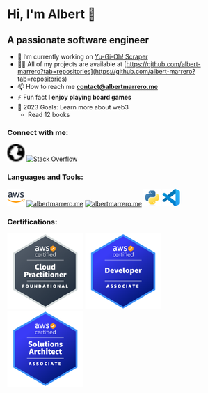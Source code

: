 # Hi, I'm Albert 👋

## A passionate software engineer

- 🔭 I’m currently working on [Yu-Gi-Oh! Scraper](https://github.com/albert-marrero/Yu-Gi-Oh-Scraper)
- 👨‍💻 All of my projects are available at [https://github.com/albert-marrero?tab=repositories](https://github.com/albert-marrero?tab=repositories)
- 📫 How to reach me **contact@albertmarrero.me**
- ⚡ Fun fact **I enjoy playing board games**
- 🥅 2023 Goals: Learn more about web3
    * Read 12 books

### Connect with me:

[<img alt="albertmarrero.me" width="40px" src="https://raw.githubusercontent.com/iconic/open-iconic/master/svg/globe.svg" />][website]
[<img alt="Stack Overflow" width="40px" src="https://raw.githubusercontent.com/rahuldkjain/github-profile-readme-generator/master/src/images/icons/Social/stack-overflow.svg" style="padding-right:10px;" />][stack-overflow]

### Languages and Tools:
[<img alt="albertmarrero.me" width="40px" src="https://raw.githubusercontent.com/devicons/devicon/master/icons/amazonwebservices/amazonwebservices-original-wordmark.svg" />][aws]
[<img alt="albertmarrero.me" width="40px" src="https://www.vectorlogo.zone/logos/git-scm/git-scm-icon.svg" />][git]
[<img alt="albertmarrero.me" width="40px" src="https://www.vectorlogo.zone/logos/getpostman/getpostman-icon.svg" />][postman]
[<img alt="albertmarrero.me" width="40px" src="https://raw.githubusercontent.com/devicons/devicon/master/icons/python/python-original.svg" />][python]
[<img alt="albertmarrero.me" width="40px" src="./icons/visual-studio-code/vscode.svg" />][visual-studio-code]

### Certifications:
[<img alt="albertmarrero.me" width="175px" src=".\icons\aws-certified\aws-certified-cloud-practitioner.png" />][aws-certified-cloud-practitioner]
[<img alt="albertmarrero.me" width="175px" src=".\icons\aws-certified\aws-certified-developer-associate.png" />][aws-certified-developer-associate]
[<img alt="albertmarrero.me" width="175px" src=".\icons\aws-certified\aws-certified-solutions-architect-associate.png" />][aws-certified-solutions-architect-associate]

[connect-with-me]: # (Connect with me List)
[stack-overflow]: https://stackoverflow.com/users/9119769
[website]: https://albertmarrero.me

[languages-and-tools]: # (Languages and Tools)
[aws]: https://aws.amazon.com
[git]: https://git-scm.com
[postman]: https://postman.com
[python]: https://www.python.org
[visual-studio-code]: https://code.visualstudio.com

[certifications]: # (Certifications)
[aws-certified-cloud-practitioner]: https://www.credly.com/badges/05ea333b-72ae-45fa-b096-7b69df7fa340/public_url
[aws-certified-developer-associate]: https://www.credly.com/badges/a9551805-5edb-4d66-98f9-db598039e7d3/public_url
[aws-certified-solutions-architect-associate]: https://www.credly.com/badges/7039f5a6-bb79-4eec-8902-8b37f6d5b082/public_url